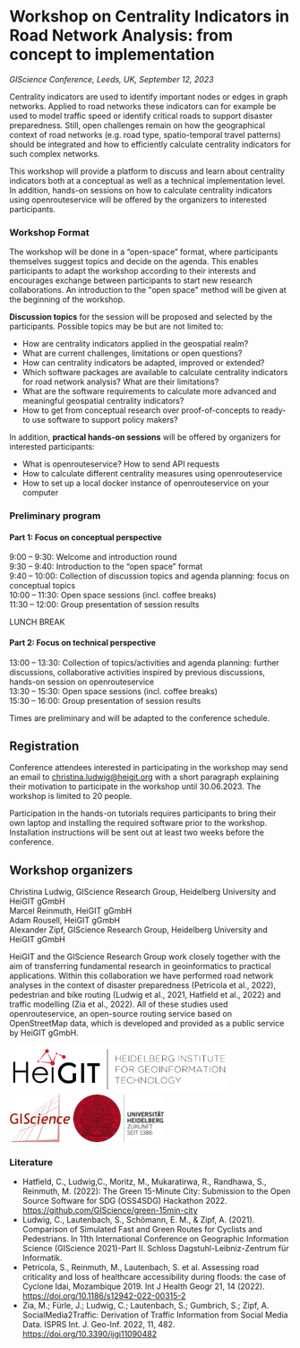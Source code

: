 # Workshop on Centrality Indicators in Road Network Analysis: from concept to implementation

*GIScience Conference, Leeds, UK, September 12, 2023*

Centrality indicators are used to identify important nodes or edges in graph networks. Applied to road networks these 
indicators can for example be used to model traffic speed or identify critical roads to support disaster preparedness. 
Still, open challenges remain on how the geographical context of road networks (e.g. road type, spatio-temporal travel 
patterns) should be integrated and how to efficiently calculate centrality indicators for such complex networks. 

This workshop will provide a platform to discuss and learn about centrality indicators both at a conceptual as well as 
a technical implementation level. In addition, hands-on sessions on how to calculate centrality indicators using 
openrouteservice will be offered by the organizers to interested participants. 

### Workshop Format
The workshop will be done in a “open-space” format, where participants themselves suggest topics and decide on the 
agenda. This enables participants to adapt the workshop according to their interests and encourages exchange between 
participants to start new research collaborations. An introduction to the "open space" method will be given at the 
beginning of the workshop. 

**Discussion topics** for the session will be proposed and selected by the participants. Possible topics may be but are 
not limited to:

- How are centrality indicators applied in the geospatial realm? 
- What are current challenges, limitations or open questions?
- How can centrality indicators be adapted, improved or extended?
- Which software packages are available to calculate centrality indicators for road network analysis? What are 
their limitations?
- What are the software requirements to calculate more advanced and meaningful geospatial centrality indicators?
- How to get from conceptual research over proof-of-concepts to ready-to use software to support policy makers?

In addition, **practical hands-on sessions** will be offered by organizers for interested participants:

- What is openrouteservice? How to send API requests
- How to calculate different centrality measures using openrouteservice
- How to set up a local docker instance of openrouteservice on your computer




### Preliminary program

#### Part 1: Focus on conceptual perspective
9:00 – 9:30: Welcome and introduction round  
9:30 – 9:40: Introduction to the “open space” format  
9:40 – 10:00: Collection of discussion topics and agenda planning: focus on conceptual topics   
10:00 – 11:30: Open space sessions (incl. coffee breaks)  
11:30 – 12:00: Group presentation of session results  

LUNCH BREAK

#### Part 2: Focus on technical perspective
13:00 – 13:30: Collection of topics/activities and agenda planning: further discussions, collaborative activities 
inspired by previous discussions, hands-on session on openrouteservice  
13:30 – 15:30: Open space sessions (incl. coffee breaks)  
15:30 – 16:00: Group presentation of session results  

Times are preliminary and will be adapted to the conference schedule.

## Registration
Conference attendees interested in participating in the workshop may send an email to christina.ludwig@heigit.org with 
a short paragraph explaining their motivation to participate in the workshop until 30.06.2023. The workshop is limited 
to 20 people.  

Participation in the hands-on tutorials requires participants to bring their own laptop and installing the required 
software prior to the workshop. Installation instructions will be sent out at least two weeks before the conference.

## Workshop organizers
Christina Ludwig, GIScience Research Group, Heidelberg University and HeiGIT gGmbH  
Marcel Reinmuth, HeiGIT gGmbH  
Adam Rousell, HeiGIT gGmbH  
Alexander Zipf, GIScience Research Group, Heidelberg University and HeiGIT gGmbH  

HeiGIT and the GIScience Research Group work closely together with the aim of transferring fundamental research in 
geoinformatics to practical applications. Within this collaboration we have performed road network analyses in the 
context of disaster preparedness (Petricola et al., 2022), pedestrian and bike routing (Ludwig et al., 2021, Hatfield 
et al., 2022) and traffic modelling (Zia et al., 2022). All of these studies used openrouteservice, an open-source 
routing service based on OpenStreetMap data, which is developed and provided as a public service by HeiGIT gGmbH.

<img src='./img/heigit.png'>
<img src='./img/giscience.png'>
<img src='./img/university.png'>


### Literature
- Hatfield, C., Ludwig,C., Moritz, M., Mukaratirwa, R., Randhawa, S., Reinmuth, M. (2022): The Green 15-Minute City: 
Submission to the Open Source Software for SDG (OSS4SDG) Hackathon 2022. https://github.com/GIScience/green-15min-city  
- Ludwig, C., Lautenbach, S., Schömann, E. M., & Zipf, A. (2021). Comparison of Simulated Fast and Green Routes for 
Cyclists and Pedestrians. In 11th International Conference on Geographic Information Science (GIScience 2021)-Part II. 
Schloss Dagstuhl-Leibniz-Zentrum für Informatik.  
- Petricola, S., Reinmuth, M., Lautenbach, S. et al. Assessing road criticality and loss of healthcare accessibility 
during floods: the case of Cyclone Idai, Mozambique 2019. Int J Health Geogr 21, 14 (2022).   
https://doi.org/10.1186/s12942-022-00315-2  
- Zia, M.; Fürle, J.; Ludwig, C.; Lautenbach, S.; Gumbrich, S.; Zipf, A. SocialMedia2Traffic: Derivation of Traffic 
Information from Social Media Data. ISPRS Int. J. Geo-Inf. 2022, 11, 482. https://doi.org/10.3390/ijgi11090482



